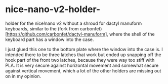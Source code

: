 # nice-nano-v2-holder-
holder for the nice!nano v2 without a shroud for dactyl manuform keyboards, similar to the (fork from carbonfet)[https://github.com/carbonfet/dactyl-manuform], where the shell of the keyboard part has a window into the case. 

I just glued this one to the bottom plate where the window into the case is.
I intended there to be three latches that work but ended up snapping off the hook part of the front two latches, because they were way too stiff with PLA.
It is very secure against horizontal movement and somewhat secure against vertical movement, which a lot of the other holders are missing out on in my opinion.
